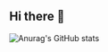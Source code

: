 ## Hi there 👋
![Anurag's GitHub stats](https://github-readme-stats.vercel.app/api?username=SeongYeonYun&show_icons=true&theme=radical)
<!--
**SeongYeonYun/SeongYeonYun** is a ✨ _special_ ✨ repository because its `README.md` (this file) appears on your GitHub profile.

Here are some ideas to get you started:

- 🔭 I’m currently working on ...
- 🌱 I’m currently learning ...
- 👯 I’m looking to collaborate on ...
- 🤔 I’m looking for help with ...
- 💬 Ask me about ...
- 📫 How to reach me: ...
- 😄 Pronouns: ...
- ⚡ Fun fact: ...
-->
